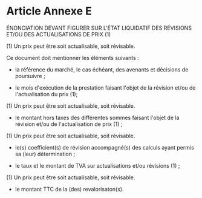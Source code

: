 # Article Annexe E

ÉNONCIATION DEVANT FIGURER SUR L'ÉTAT LIQUIDATIF DES RÉVISIONS ET/OU DES ACTUALISATIONS DE PRIX (1)

(1) Un prix peut être soit actualisable, soit révisable.

Ce document doit mentionner les éléments suivants :

- la référence du marché, le cas échéant, des avenants et décisions de poursuivre ;

- le mois d'exécution de la prestation faisant l'objet de la révision et/ou de l'actualisation du prix (1);

(1) Un prix peut être soit actualisable, soit révisable.

- le montant hors taxes des différentes sommes faisant l'objet de la révision et/ou de l'actualisation de prix (1) ;

(1) Un prix peut être soit actualisable, soit révisable.

- le(s) coefficient(s) de révision accompagné(s) des calculs ayant permis sa (leur) détermination ;

- le taux et le montant de TVA sur actualisations et/ou révisions (1) ;

(1) Un prix peut être soit actualisable, soit révisable.

- le montant TTC de la (des) revalorisaton(s).

